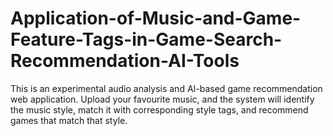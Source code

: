 # Application-of-Music-and-Game-Feature-Tags-in-Game-Search-Recommendation-AI-Tools
This is an experimental audio analysis and AI-based game recommendation web application. Upload your favourite music, and the system will identify the music style, match it with corresponding style tags, and recommend games that match that style.
